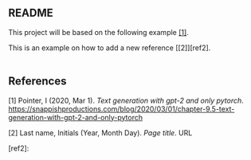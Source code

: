 ## README

This project will be based on the following example [[1]][ref1].

This is an example on how to add a new reference [[2]][ref2].
<br/><br/>
## References

[1] Pointer, I (2020, Mar 1). *Text generation with gpt-2 and only pytorch*. https://snappishproductions.com/blog/2020/03/01/chapter-9.5-text-generation-with-gpt-2-and-only-pytorch

[ref1]:https://snappishproductions.com/blog/2020/03/01/chapter-9.5-text-generation-with-gpt-2-and-only-pytorch

[2] Last name, Initials (Year, Month Day). *Page title*. URL

[ref2]:
